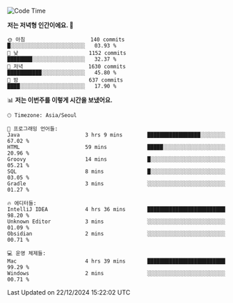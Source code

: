   <!--START_SECTION:waka-->
![Code Time](http://img.shields.io/badge/Code%20Time-447%20hrs%2057%20mins-blue)

**저는 저녁형 인간이에요. 🦉** 

```text
🌞 아침                     140 commits         █░░░░░░░░░░░░░░░░░░░░░░░░   03.93 % 
🌆 낮　                     1152 commits        ████████░░░░░░░░░░░░░░░░░   32.37 % 
🌃 저녁                     1630 commits        ███████████░░░░░░░░░░░░░░   45.80 % 
🌙 밤　                     637 commits         ████░░░░░░░░░░░░░░░░░░░░░   17.90 % 
```


📊 **저는 이번주를 이렇게 시간을 보냈어요.** 

```text
🕑︎ Timezone: Asia/Seoul

💬 프로그래밍 언어들: 
Java                     3 hrs 9 mins        █████████████████░░░░░░░░   67.02 % 
HTML                     59 mins             █████░░░░░░░░░░░░░░░░░░░░   20.96 % 
Groovy                   14 mins             █░░░░░░░░░░░░░░░░░░░░░░░░   05.21 % 
SQL                      8 mins              █░░░░░░░░░░░░░░░░░░░░░░░░   03.05 % 
Gradle                   3 mins              ░░░░░░░░░░░░░░░░░░░░░░░░░   01.27 % 

🔥 에디터들: 
IntelliJ IDEA            4 hrs 36 mins       █████████████████████████   98.20 % 
Unknown Editor           3 mins              ░░░░░░░░░░░░░░░░░░░░░░░░░   01.09 % 
Obsidian                 2 mins              ░░░░░░░░░░░░░░░░░░░░░░░░░   00.71 % 

💻 운영 체제들: 
Mac                      4 hrs 39 mins       █████████████████████████   99.29 % 
Windows                  2 mins              ░░░░░░░░░░░░░░░░░░░░░░░░░   00.71 % 
```


 Last Updated on 22/12/2024 15:22:02 UTC
<!--END_SECTION:waka-->
